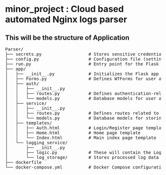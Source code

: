 # minor_project : Cloud based automated Nginx logs parser

<html>
<head></head>
<body>
<h2>This will be the structure of Application</h2>
<pre>
Parser/
├── secrets.py                  # Stores sensitive credentials (database URL, API keys, secret keys)
├── config.py                   # Configuration file (settings for Flask, database, logging)
├── run.py                      # Entry point for the Flask application
├── app/
│   ├── __init__.py             # Initializes the Flask app and registers Blueprints
│   ├── Forms.py                # Defines WTForms for user authentication and other inputs
│   ├── auth/                  
│   │   ├── __init__.py         
│   │   ├── routes.py           # Defines authentication-related routes (login, logout, register)
│   │   └── models.py           # Database models for user authentication (User table, tokens)
│   ├── service/                
│   │   ├── __init__.py         
│   │   ├── routes.py           # Defines routes related to log parsing and processing
│   │   └── models.py           # Database models for storing parsed logs, user interactions
│   ├── templates/              
│   │   ├── Auth.html           # Login/Register page template
│   │   ├── Home.html           # Home page template
│   │   └── Index.html          # Main index page template
│   └── logging_service/        
│       ├── __init__.py         
│       ├── logic.py            # These will contain the Log for our application
│       └── log_storage/        # Stores processed log data (Consider using SQLite/Redis)
├── dockerfile                  
└── docker-compose.yml          # Docker Compose configuration for running the app with dependencies
</pre>
</body>
</html>